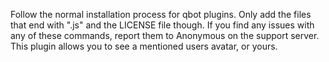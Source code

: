 Follow the normal installation process for qbot plugins. Only add the files that end with ".js" and the LICENSE file though. If you find any issues with any of these commands, report them to Anonymous on the support server. This plugin allows you to see a mentioned users avatar, or yours.

